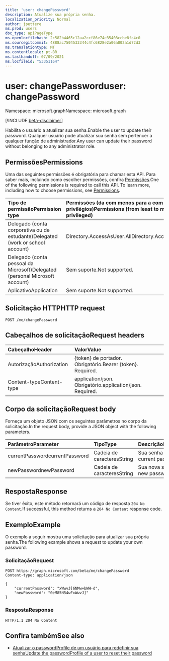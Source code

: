 ```yaml
---
title: 'user: changePassword'
description: Atualize sua própria senha.
localization_priority: Normal
author: jpettere
ms.prod: users
doc_type: apiPageType
ms.openlocfilehash: 2c582b4465c12aa2ccf86e74e35408ccbe8fc4c0
ms.sourcegitcommit: 4888ac7504533344c4fc6828e2a06a002a1d72d3
ms.translationtype: MT
ms.contentlocale: pt-BR
ms.lasthandoff: 07/09/2021
ms.locfileid: "53351164"
---
```

# <a name="user-changepassword"></a><span data-ttu-id="b490b-103">user: changePassword</span><span class="sxs-lookup"><span data-stu-id="b490b-103">user: changePassword</span></span>

<span data-ttu-id="b490b-104">Namespace: microsoft.graph</span><span class="sxs-lookup"><span data-stu-id="b490b-104">Namespace: microsoft.graph</span></span>

[!INCLUDE [beta-disclaimer](../../includes/beta-disclaimer.md)]

<span data-ttu-id="b490b-105">Habilita o usuário a atualizar sua senha.</span><span class="sxs-lookup"><span data-stu-id="b490b-105">Enable the user to update their password.</span></span> <span data-ttu-id="b490b-106">Qualquer usuário pode atualizar sua senha sem pertencer a qualquer função de administrador.</span><span class="sxs-lookup"><span data-stu-id="b490b-106">Any user can update their password without belonging to any administrator role.</span></span>

## <a name="permissions"></a><span data-ttu-id="b490b-107">Permissões</span><span class="sxs-lookup"><span data-stu-id="b490b-107">Permissions</span></span>
<span data-ttu-id="b490b-p102">Uma das seguintes permissões é obrigatória para chamar esta API. Para saber mais, incluindo como escolher permissões, confira [Permissões](/graph/permissions-reference).</span><span class="sxs-lookup"><span data-stu-id="b490b-p102">One of the following permissions is required to call this API. To learn more, including how to choose permissions, see [Permissions](/graph/permissions-reference).</span></span>


|<span data-ttu-id="b490b-110">Tipo de permissão</span><span class="sxs-lookup"><span data-stu-id="b490b-110">Permission type</span></span>      | <span data-ttu-id="b490b-111">Permissões (da com menos para a com mais privilégios)</span><span class="sxs-lookup"><span data-stu-id="b490b-111">Permissions (from least to most privileged)</span></span>              |
|:--------------------|:---------------------------------------------------------|
|<span data-ttu-id="b490b-112">Delegado (conta corporativa ou de estudante)</span><span class="sxs-lookup"><span data-stu-id="b490b-112">Delegated (work or school account)</span></span> | <span data-ttu-id="b490b-113">Directory.AccessAsUser.All</span><span class="sxs-lookup"><span data-stu-id="b490b-113">Directory.AccessAsUser.All</span></span>    |
|<span data-ttu-id="b490b-114">Delegado (conta pessoal da Microsoft)</span><span class="sxs-lookup"><span data-stu-id="b490b-114">Delegated (personal Microsoft account)</span></span> | <span data-ttu-id="b490b-115">Sem suporte.</span><span class="sxs-lookup"><span data-stu-id="b490b-115">Not supported.</span></span>    |
|<span data-ttu-id="b490b-116">Aplicativo</span><span class="sxs-lookup"><span data-stu-id="b490b-116">Application</span></span> | <span data-ttu-id="b490b-117">Sem suporte.</span><span class="sxs-lookup"><span data-stu-id="b490b-117">Not supported.</span></span> |

## <a name="http-request"></a><span data-ttu-id="b490b-118">Solicitação HTTP</span><span class="sxs-lookup"><span data-stu-id="b490b-118">HTTP request</span></span>
<!-- { "blockType": "ignored" } -->
```http
POST /me/changePassword
```
## <a name="request-headers"></a><span data-ttu-id="b490b-119">Cabeçalhos de solicitação</span><span class="sxs-lookup"><span data-stu-id="b490b-119">Request headers</span></span>
| <span data-ttu-id="b490b-120">Cabeçalho</span><span class="sxs-lookup"><span data-stu-id="b490b-120">Header</span></span>       | <span data-ttu-id="b490b-121">Valor</span><span class="sxs-lookup"><span data-stu-id="b490b-121">Value</span></span> |
|:---------------|:--------|
| <span data-ttu-id="b490b-122">Autorização</span><span class="sxs-lookup"><span data-stu-id="b490b-122">Authorization</span></span>  | <span data-ttu-id="b490b-p103">{token} de portador. Obrigatório.</span><span class="sxs-lookup"><span data-stu-id="b490b-p103">Bearer {token}. Required.</span></span>  |
| <span data-ttu-id="b490b-125">Content-type</span><span class="sxs-lookup"><span data-stu-id="b490b-125">Content-type</span></span>  | <span data-ttu-id="b490b-p104">application/json. Obrigatório.</span><span class="sxs-lookup"><span data-stu-id="b490b-p104">application/json. Required.</span></span>  |

## <a name="request-body"></a><span data-ttu-id="b490b-128">Corpo da solicitação</span><span class="sxs-lookup"><span data-stu-id="b490b-128">Request body</span></span>
<span data-ttu-id="b490b-129">Forneça um objeto JSON com os seguintes parâmetros no corpo da solicitação.</span><span class="sxs-lookup"><span data-stu-id="b490b-129">In the request body, provide a JSON object with the following parameters.</span></span>

| <span data-ttu-id="b490b-130">Parâmetro</span><span class="sxs-lookup"><span data-stu-id="b490b-130">Parameter</span></span>    | <span data-ttu-id="b490b-131">Tipo</span><span class="sxs-lookup"><span data-stu-id="b490b-131">Type</span></span>   |<span data-ttu-id="b490b-132">Descrição</span><span class="sxs-lookup"><span data-stu-id="b490b-132">Description</span></span>|
|:---------------|:--------|:----------|
| <span data-ttu-id="b490b-133">currentPassword</span><span class="sxs-lookup"><span data-stu-id="b490b-133">currentPassword</span></span> | <span data-ttu-id="b490b-134">Cadeia de caracteres</span><span class="sxs-lookup"><span data-stu-id="b490b-134">String</span></span> | <span data-ttu-id="b490b-135">Sua senha atual.</span><span class="sxs-lookup"><span data-stu-id="b490b-135">Your current password.</span></span>|
| <span data-ttu-id="b490b-136">newPassword</span><span class="sxs-lookup"><span data-stu-id="b490b-136">newPassword</span></span> | <span data-ttu-id="b490b-137">Cadeia de caracteres</span><span class="sxs-lookup"><span data-stu-id="b490b-137">String</span></span> | <span data-ttu-id="b490b-138">Sua nova senha.</span><span class="sxs-lookup"><span data-stu-id="b490b-138">Your new password.</span></span>|

## <a name="response"></a><span data-ttu-id="b490b-139">Resposta</span><span class="sxs-lookup"><span data-stu-id="b490b-139">Response</span></span>

<span data-ttu-id="b490b-140">Se tiver êxito, este método retornará um código de resposta `204 No Content`.</span><span class="sxs-lookup"><span data-stu-id="b490b-140">If successful, this method returns a `204 No Content` response code.</span></span>

## <a name="example"></a><span data-ttu-id="b490b-141">Exemplo</span><span class="sxs-lookup"><span data-stu-id="b490b-141">Example</span></span>
<span data-ttu-id="b490b-142">O exemplo a seguir mostra uma solicitação para atualizar sua própria senha.</span><span class="sxs-lookup"><span data-stu-id="b490b-142">The following example shows a request to update your own password.</span></span>

### <a name="request"></a><span data-ttu-id="b490b-143">Solicitação</span><span class="sxs-lookup"><span data-stu-id="b490b-143">Request</span></span>

<!-- {
  "blockType": "request",
  "name": "user_changepassword"
}-->
```http
POST https://graph.microsoft.com/beta/me/changePassword
Content-type: application/json

{
    "currentPassword": "xWwvJ]6NMw+bWH-d",
    "newPassword": "0eM85N54wFxWwvJ]"
}
```


### <a name="response"></a><span data-ttu-id="b490b-144">Resposta</span><span class="sxs-lookup"><span data-stu-id="b490b-144">Response</span></span>
<!-- {
  "blockType": "response",
  "truncated": true
} -->
```http
HTTP/1.1 204 No Content
```

## <a name="see-also"></a><span data-ttu-id="b490b-145">Confira também</span><span class="sxs-lookup"><span data-stu-id="b490b-145">See also</span></span>
+ [<span data-ttu-id="b490b-146">Atualizar o passwordProfile de um usuário para redefinir sua senha</span><span class="sxs-lookup"><span data-stu-id="b490b-146">Update the passwordProfile of a user to reset their password</span></span>](../api/user-update.md#example-3-update-the-passwordprofile-of-a-user-to-reset-their-password)

<!-- uuid: a7c9a0de-8324-4f80-8d88-2e6d5838f3be
2021-06-24 14:57:30 UTC -->
<!--
{
  "type": "#page.annotation",
  "description": "user: changePassword",
  "keywords": "",
  "section": "documentation",
  "tocPath": "",
  "suppressions": [
  ]
}
-->


